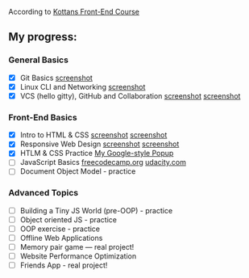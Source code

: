 According to [Kottans Front-End Course](https://github.com/kottans/frontend/blob/master/contents.md)

## My progress:

### General Basics

- [x] Git Basics [screenshot](./0/classroom.udacity.com_courses_ud775.png "udacity.com - How to use Git and GitHub")
- [x] Linux CLI and Networking [screenshot](./1/command-line.png "codecademy.com - Learn the Commant Line")
- [x] VCS (hello gitty), GitHub and Collaboration [screenshot](./2/What_is_Version_Control.png "udacity.com - Version Control with Git") [screenshot](./2/GitHub&Collaboration.png "udacity.com - GitHub and Collaboration")

### Front-End Basics

- [x] Intro to HTML & CSS [screenshot](./3/Intro_to_HTML&CSS.png "udacity.com - Intro to HTML and CSS") [screenshot](./3/htmlacademy.ru_courses.png "htmlacademy.ru - HTML and CSS basics")
- [x] Responsive Web Design [screenshot](./4/ResponsiveWebDesignFundamentals.png "udacity.com - udacity.com - Intro to HTML and CSS") [screenshot](./4/flexboxfroggy.png "flexboxfroggy.com - Game for learning CSS flexbox")
- [x] HTLM & CSS Practice [My Google-style Popup](https://github.com/Shramkoweb/html "No JavaScript, only HTML/CSS")
- [ ] JavaScript Basics
[freecodecamp.org](./5/learn.freecodecamp.org_.png "freecodecamp.org - Basic JavaScript")
[udacity.com](./5/classroom.udacity.com_courses_ud803.png "udacity.com - Intro to JavaScript")
- [ ] Document Object Model - practice

### Advanced Topics

- [ ] Building a Tiny JS World (pre-OOP) - practice
- [ ] Object oriented JS - practice
- [ ] OOP exercise - practice
- [ ] Offline Web Applications
- [ ] Memory pair game — real project!
- [ ] Website Performance Optimization
- [ ] Friends App - real project!
